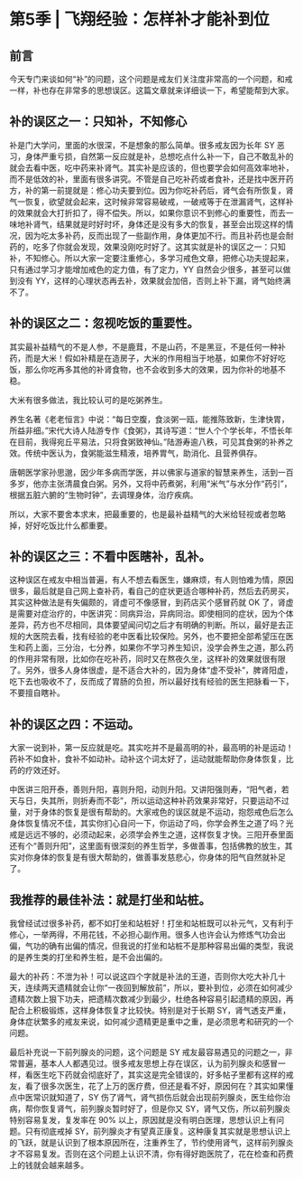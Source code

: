# 第5季 | 飞翔经验：怎样补才能补到位

## 前言

今天专门来谈如何“补”的问题，这个问题是戒友们关注度非常高的一个问题，和戒一样，补也存在非常多的思想误区。这篇文章就来详细谈一下，希望能帮到大家。

## 补的误区之一：只知补，不知修心

补是门大学问，里面的水很深，不是想象的那么简单。很多戒友因为长年 SY 恶习，身体严重亏损，自然第一反应就是补，总想吃点什么补一下，自己不敢乱补的就会去看中医，吃中药来补肾气。其实补是应该的，但也要学会如何高效率地补，而不是低效的补，里面有很多讲究。不管是自己吃补药或者食补，还是找中医开药方，补的第一前提就是：修心功夫要到位。因为你吃补药后，肾气会有所恢复，肾气一恢复，欲望就会起来，这时候非常容易破戒，一破戒等于在泄漏肾气，这样补的效果就会大打折扣了，得不偿失。所以，如果你意识不到修心的重要性，而去一味地补肾气，结果就是时好时坏，身体还是没有多大的恢复，甚至会出现这样的情况，因为吃太多补药，反而出现了一些副作用，身体更加不行。而且补药也是会耐药的，吃多了你就会发现，效果没刚吃时好了。这其实就是补的误区之一：只知补，不知修心。所以大家一定要注重修心，多学习戒色文章，把修心功夫提起来，只有通过学习才能增加戒色的定力值，有了定力，YY 自然会少很多，甚至可以做到没有 YY，这样的心理状态再去补，效果就会加倍，否则上补下漏，肾气始终满不了。

## 补的误区之二：忽视吃饭的重要性。

其实最补益精气的不是人参，不是鹿茸，不是山药，不是黑豆，不是任何一种补药，而是大米！假如补精是在造房子，大米的作用相当于地基，如果你不好好吃饭，那么你吃再多其他的补肾食物，也不会收到多大的效果，因为你补的地基不稳。

大米有很多做法，我比较认可的是吃粥养生。

养生名著《老老恒言》中说：“每日空腹，食淡粥一瓯，能推陈致新，生津快胃，所益非细。”宋代大诗人陆游专作《食粥》，其诗写道：“世人个个学长年，不悟长年在目前，我得宛丘平易法，只将食粥致神仙。”陆游寿逾八秩，可见其食粥的补养之效。传统中医认为，食粥能滋生精液，培养胃气，助消化、且营养俱存。

唐朝医学家孙思邈，因少年多病而学医，并以佛家与道家的智慧来养生，活到一百多岁，他亦主张清晨食白粥。另外，又将中药煮粥，利用“米气”与水分作“药引”，根据五脏六腑的“生物时钟”，去调理身体，治疗疾病。

所以，大家不要舍本求末，把最重要的，也是最补益精气的大米给轻视或者忽略掉，好好吃饭比什么都重要。

## 补的误区之三：不看中医瞎补，乱补。

这种误区在戒友中相当普遍，有人不想去看医生，嫌麻烦，有人则怕难为情，原因很多，最后就是自己网上查补药，看自己的症状更适合哪种补药，然后去药房买，其实这种做法是有失偏颇的，肾虚可不像感冒，到药店买个感冒药就 OK 了，肾虚是需要对症治疗的，中医讲究：同病异治，异病同治。即使相同的症状，因为个体差异，药方也不尽相同，具体要望闻问切之后才有明确的判断。所以，最好是去正规的大医院去看，找有经验的老中医看比较保险。另外，也不要把全部希望压在医生和药上面，三分治，七分养，如果你不学习养生知识，没学会养生之道，那么药的作用非常有限，比如你在吃补药，同时又在熬夜久坐，这样补的效果就很有限了。另外，很多人身体很虚，是不适合大补的，因为身体“虚不受补”，脾肾阳虚，吃下去也吸收不了，反而成了胃肠的负担，所以最好找有经验的医生把脉看一下，不要擅自瞎补。

## 补的误区之四：不运动。

大家一说到补，第一反应就是吃。其实吃并不是最高明的补，最高明的补是运动！药补不如食补，食补不如动补。动补这个词太好了，运动就能帮助你身体恢复，比药的疗效还好。

中医讲三阳开泰，善则升阳，喜则升阳，动则升阳。又讲阳强则寿，“阳气者，若天与日，失其所，则折寿而不彰”，所以运动这种补药效果非常好，只要运动不过量，对于身体的恢复是很有帮助的。大家戒色的误区就是不运动，抱怨戒色后怎么身体恢复情况不佳，其实你扪心自问一下，你运动了吗，你学会养生之道了吗？光戒是远远不够的，必须动起来，必须学会养生之道，这样恢复才快。三阳开泰里面还有个“善则升阳”，这里面有很深刻的养生哲学，多做善事，包括佛教的放生，其实对你身体的恢复是有很大帮助的，做善事发慈悲心，你身体的阳气自然就补足了。

## 我推荐的最佳补法：就是打坐和站桩。

我曾经试过很多补药，都不如打坐和站桩好！打坐和站桩既可以补元气，又有利于修心，一举两得，不用花钱，不必担心副作用。很多人也许会认为修炼气功会出偏，气功的确有出偏的情况，但我说的打坐和站桩不是那种容易出偏的类型，我说的是养生类的打坐和养生桩，是不会出偏的。

最大的补药：不泄为补！可以说这四个字就是补法的王道，否则你大吃大补几十天，连续两天遗精就会让你“一夜回到解放前”，所以，要补到位，必须在如何减少遗精次数上狠下功夫，把遗精次数减少到最少，杜绝各种容易引起遗精的原因，再配合上积极锻炼，这样身体恢复才比较快。特别是对于长期 SY，肾气透支严重，身体症状繁多的戒友来说，如何减少遗精更是重中之重，是必须思考和研究的一个问题。

最后补充说一下前列腺炎的问题，这个问题是 SY 戒友最容易遇见的问题之一，非常普遍，基本人人都遇见过。很多戒友思想上存在误区，认为前列腺炎和感冒一样，看医生吃下药就会彻底好了，其实这是完全错误的，好多帖子里都有这样的戒友，看了很多次医生，花了上万的医疗费，但还是看不好，原因何在？其实如果懂点中医常识就知道了，SY 伤了肾气，肾气损伤后就会出现前列腺炎，医生给你治病，帮你恢复肾气，前列腺炎暂时好了，但是你又 SY，肾气又伤，所以前列腺炎特别容易复发，复发率在 90% 以上，原因就是没有明白医理，思想认识上有问题。只有彻底戒掉 SY，前列腺炎才有望真正康复。这种康复其实就是思想认识上的飞跃，就是认识到了根本原因所在，注重养生了，节约使用肾气，这样前列腺炎才不容易复发。否则在这个问题上认识不清，你有得好跑医院了，花在检查和药费上的钱就会越来越多。